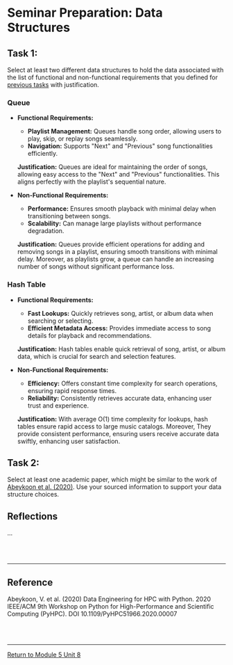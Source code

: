 # Seminar Preparation: Data Structures

## Task 1:
Select at least two different data structures to hold the data associated with the list of functional and non-functional requirements that you defined for [previous tasks](SEPM/SEPM_Unit03_Activity.md) with justification. 

### Queue
 - **Functional Requirements:**
    - **Playlist Management:** Queues handle song order, allowing users to play, skip, or replay songs seamlessly.
    - **Navigation:** Supports "Next" and "Previous" song functionalities efficiently.
   
   **Justification:** Queues are ideal for maintaining the order of songs, allowing easy access to the "Next" and "Previous" functionalities. This aligns perfectly with the playlist's sequential nature.
   
 - **Non-Functional Requirements:**
    - **Performance:** Ensures smooth playback with minimal delay when transitioning between songs.
    - **Scalability:** Can manage large playlists without performance degradation.

   **Justification:** Queues provide efficient operations for adding and removing songs in a playlist, ensuring smooth transitions with minimal delay.  Moreover, as playlists grow, a queue can handle an increasing number of songs without significant performance loss.
      
### Hash Table
 - **Functional Requirements:**
   - **Fast Lookups:** Quickly retrieves song, artist, or album data when searching or selecting.
   - **Efficient Metadata Access:** Provides immediate access to song details for playback and recommendations.
  
   **Justification:** Hash tables enable quick retrieval of song, artist, or album data, which is crucial for search and selection features.

   
 - **Non-Functional Requirements:**
   - **Efficiency:** Offers constant time complexity for search operations, ensuring rapid response times.
   - **Reliability:** Consistently retrieves accurate data, enhancing user trust and experience.

   **Justification:** With average O(1) time complexity for lookups, hash tables ensure rapid access to large music catalogs.  Moreover, They provide consistent performance, ensuring users receive accurate data swiftly, enhancing user satisfaction.

## Task 2: 
Select at least one academic paper, which might be similar to the work of [Abeykoon et al. (2020)](SEPM_Unit08_Reading.pdf).
Use your sourced information to support your data structure choices.





## Reflections
...

<br><br>

---

## Reference
Abeykoon, V. et al. (2020) Data Engineering for HPC with Python. 2020 IEEE/ACM 9th Workshop on Python for High-Performance and Scientific Computing (PyHPC). DOI 10.1109/PyHPC51966.2020.00007

<br><br>

---

[Return to Module 5 Unit 8](SEPM_Unit08.md)
